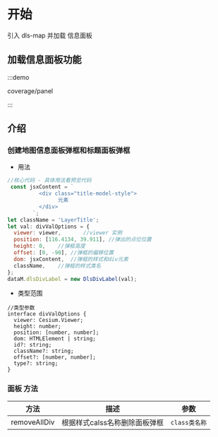 <!--
 * @Author: Kang
 * @Date: 2024-09-11 16:54:34
 * @Last Modified by: Kang
 * @LastEditTime: 2024-11-04 17:01:58
-->
# 开始

引入 dls-map 并加载 信息面板

## 加载信息面板功能

:::demo 

coverage/panel

:::


## 介绍

### 创建地图信息面板弹框和标题面板弹框

- 用法

```javascript
//核心代码 - 具体用法看预览代码
 const jsxContent = `
          <div class="title-model-style">
       			元素
          </div>
        `;
let className = 'LayerTitle';
let val: divValOptions = {
  viewer: viewer,		//viewer 实例	
  position: [116.4134, 39.911],	//弹出的点位位置
  height: 0,	//弹框高度
  offset: [0, -90],	//弹框的偏移位置
  dom: jsxContent,	//弹框的样式和div元素
  className,	//弹框的样式类名
};
dataM.dlsDivLabel = new DlsDivLabel(val);
```

- 类型范围

```tsx
//类型参数
interface divValOptions {
  viewer: Cesium.Viewer;
  height: number;
  position: [number, number];
  dom: HTMLElement | string;
  id?: string;
  className?: string;
  offset?: [number, number];
  type?: string;
}
```


### 面板 方法

| 方法         | 描述                          | 参数          |
| ------------ | ----------------------------- | ------------- |
| removeAllDiv | 根据样式calss名称删除面板弹框 | `class类名称` |



